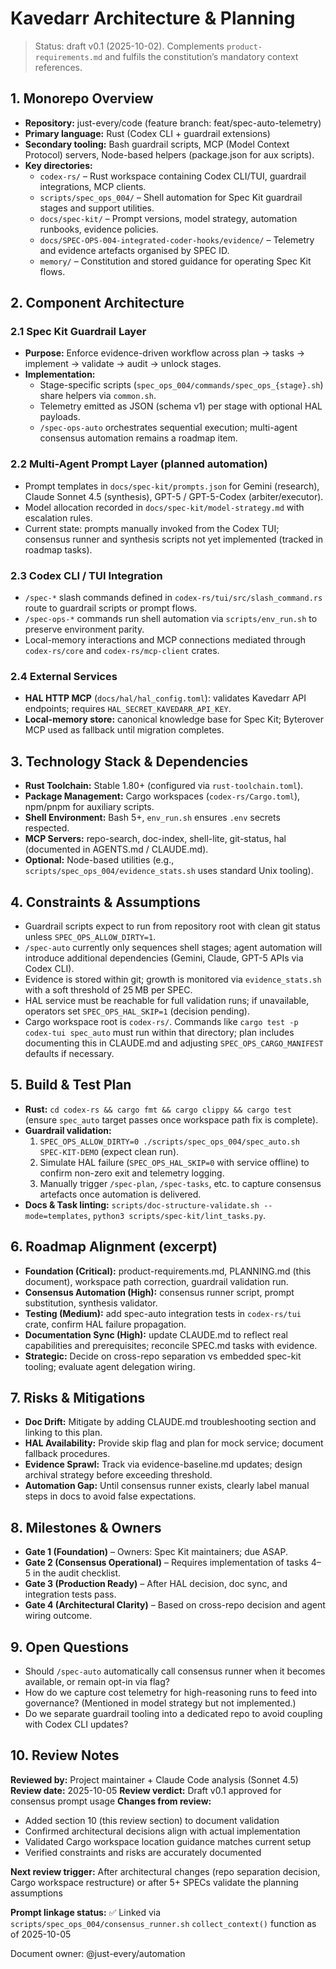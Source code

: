 # Kavedarr Architecture & Planning

> Status: draft v0.1 (2025-10-02). Complements `product-requirements.md` and fulfils the constitution’s mandatory context references.

## 1. Monorepo Overview
- **Repository:** just-every/code (feature branch: feat/spec-auto-telemetry)
- **Primary language:** Rust (Codex CLI + guardrail extensions)
- **Secondary tooling:** Bash guardrail scripts, MCP (Model Context Protocol) servers, Node-based helpers (package.json for aux scripts).
- **Key directories:**
  - `codex-rs/` – Rust workspace containing Codex CLI/TUI, guardrail integrations, MCP clients.
  - `scripts/spec_ops_004/` – Shell automation for Spec Kit guardrail stages and support utilities.
  - `docs/spec-kit/` – Prompt versions, model strategy, automation runbooks, evidence policies.
  - `docs/SPEC-OPS-004-integrated-coder-hooks/evidence/` – Telemetry and evidence artefacts organised by SPEC ID.
  - `memory/` – Constitution and stored guidance for operating Spec Kit flows.

## 2. Component Architecture
### 2.1 Spec Kit Guardrail Layer
- **Purpose:** Enforce evidence-driven workflow across plan → tasks → implement → validate → audit → unlock stages.
- **Implementation:**
  - Stage-specific scripts (`spec_ops_004/commands/spec_ops_{stage}.sh`) share helpers via `common.sh`.
  - Telemetry emitted as JSON (schema v1) per stage with optional HAL payloads.
  - `/spec-ops-auto` orchestrates sequential execution; multi-agent consensus automation remains a roadmap item.

### 2.2 Multi-Agent Prompt Layer (planned automation)
- Prompt templates in `docs/spec-kit/prompts.json` for Gemini (research), Claude Sonnet 4.5 (synthesis), GPT-5 / GPT-5-Codex (arbiter/executor).
- Model allocation recorded in `docs/spec-kit/model-strategy.md` with escalation rules.
- Current state: prompts manually invoked from the Codex TUI; consensus runner and synthesis scripts not yet implemented (tracked in roadmap tasks).

### 2.3 Codex CLI / TUI Integration
- `/spec-*` slash commands defined in `codex-rs/tui/src/slash_command.rs` route to guardrail scripts or prompt flows.
- `/spec-ops-*` commands run shell automation via `scripts/env_run.sh` to preserve environment parity.
- Local-memory interactions and MCP connections mediated through `codex-rs/core` and `codex-rs/mcp-client` crates.

### 2.4 External Services
- **HAL HTTP MCP** (`docs/hal/hal_config.toml`): validates Kavedarr API endpoints; requires `HAL_SECRET_KAVEDARR_API_KEY`.
- **Local-memory store:** canonical knowledge base for Spec Kit; Byterover MCP used as fallback until migration completes.

## 3. Technology Stack & Dependencies
- **Rust Toolchain:** Stable 1.80+ (configured via `rust-toolchain.toml`).
- **Package Management:** Cargo workspaces (`codex-rs/Cargo.toml`), npm/pnpm for auxiliary scripts.
- **Shell Environment:** Bash 5+, `env_run.sh` ensures `.env` secrets respected.
- **MCP Servers:** repo-search, doc-index, shell-lite, git-status, hal (documented in AGENTS.md / CLAUDE.md).
- **Optional:** Node-based utilities (e.g., `scripts/spec_ops_004/evidence_stats.sh` uses standard Unix tooling).

## 4. Constraints & Assumptions
- Guardrail scripts expect to run from repository root with clean git status unless `SPEC_OPS_ALLOW_DIRTY=1`.
- `/spec-auto` currently only sequences shell stages; agent automation will introduce additional dependencies (Gemini, Claude, GPT-5 APIs via Codex CLI).
- Evidence is stored within git; growth is monitored via `evidence_stats.sh` with a soft threshold of 25 MB per SPEC.
- HAL service must be reachable for full validation runs; if unavailable, operators set `SPEC_OPS_HAL_SKIP=1` (decision pending).
- Cargo workspace root is `codex-rs/`. Commands like `cargo test -p codex-tui spec_auto` must run within that directory; plan includes documenting this in CLAUDE.md and adjusting `SPEC_OPS_CARGO_MANIFEST` defaults if necessary.

## 5. Build & Test Plan
- **Rust:** `cd codex-rs && cargo fmt && cargo clippy && cargo test` (ensure `spec_auto` target passes once workspace path fix is complete).
- **Guardrail validation:**
  1. `SPEC_OPS_ALLOW_DIRTY=0 ./scripts/spec_ops_004/spec_auto.sh SPEC-KIT-DEMO` (expect clean run).
  2. Simulate HAL failure (`SPEC_OPS_HAL_SKIP=0` with service offline) to confirm non-zero exit and telemetry logging.
  3. Manually trigger `/spec-plan`, `/spec-tasks`, etc. to capture consensus artefacts once automation is delivered.
- **Docs & Task linting:** `scripts/doc-structure-validate.sh --mode=templates`, `python3 scripts/spec-kit/lint_tasks.py`.

## 6. Roadmap Alignment (excerpt)
- **Foundation (Critical):** product-requirements.md, PLANNING.md (this document), workspace path correction, guardrail validation run.
- **Consensus Automation (High):** consensus runner script, prompt substitution, synthesis validator.
- **Testing (Medium):** add spec-auto integration tests in `codex-rs/tui` crate, confirm HAL failure propagation.
- **Documentation Sync (High):** update CLAUDE.md to reflect real capabilities and prerequisites; reconcile SPEC.md tasks with evidence.
- **Strategic:** Decide on cross-repo separation vs embedded spec-kit tooling; evaluate agent delegation wiring.

## 7. Risks & Mitigations
- **Doc Drift:** Mitigate by adding CLAUDE.md troubleshooting section and linking to this plan.
- **HAL Availability:** Provide skip flag and plan for mock service; document fallback procedures.
- **Evidence Sprawl:** Track via evidence-baseline.md updates; design archival strategy before exceeding threshold.
- **Automation Gap:** Until consensus runner exists, clearly label manual steps in docs to avoid false expectations.

## 8. Milestones & Owners
- **Gate 1 (Foundation)** – Owners: Spec Kit maintainers; due ASAP.
- **Gate 2 (Consensus Operational)** – Requires implementation of tasks 4–5 in the audit checklist.
- **Gate 3 (Production Ready)** – After HAL decision, doc sync, and integration tests pass.
- **Gate 4 (Architectural Clarity)** – Based on cross-repo decision and agent wiring outcome.

## 9. Open Questions
- Should `/spec-auto` automatically call consensus runner when it becomes available, or remain opt-in via flag?
- How do we capture cost telemetry for high-reasoning runs to feed into governance? (Mentioned in model strategy but not implemented.)
- Do we separate guardrail tooling into a dedicated repo to avoid coupling with Codex CLI updates?

## 10. Review Notes

**Reviewed by:** Project maintainer + Claude Code analysis (Sonnet 4.5)
**Review date:** 2025-10-05
**Review verdict:** Draft v0.1 approved for consensus prompt usage
**Changes from review:**
- Added section 10 (this review section) to document validation
- Confirmed architectural decisions align with actual implementation
- Validated Cargo workspace location guidance matches current setup
- Verified constraints and risks are accurately documented

**Next review trigger:** After architectural changes (repo separation decision, Cargo workspace restructure) or after 5+ SPECs validate the planning assumptions

**Prompt linkage status:** ✅ Linked via `scripts/spec_ops_004/consensus_runner.sh` `collect_context()` function as of 2025-10-05

Document owner: @just-every/automation

